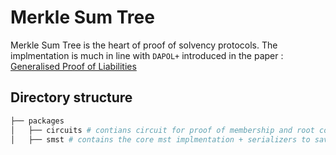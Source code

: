 # Merkle Sum Tree

Merkle Sum Tree is the heart of proof of solvency protocols. The implmentation is much in line with `DAPOL+`
introduced in the paper : [Generalised Proof of Liabilities](https://eprint.iacr.org/2021/1350.pdf)

## Directory structure

```bash
├── packages
│   ├── circuits # contians circuit for proof of membership and root computation
│   ├── smst # contains the core mst implmentation + serializers to save and fetch the data from db
```
